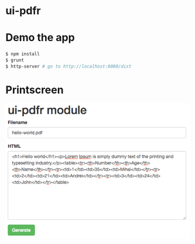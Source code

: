 ui-pdfr
=======


# Demo the app

```bash
$ npm install
$ grunt
$ http-server # go to http://localhost:8080/dist
```

# Printscreen
![alt tag](https://raw.githubusercontent.com/sarbull/ui-pdfr/master/docs/printscreen.png)
